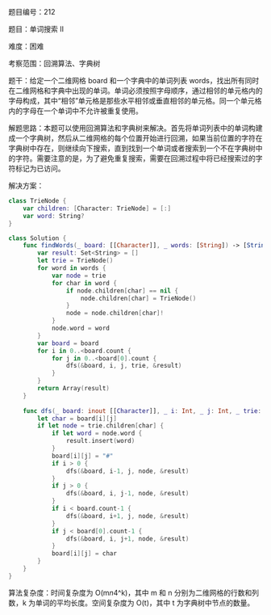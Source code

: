 题目编号：212

题目：单词搜索 II

难度：困难

考察范围：回溯算法、字典树

题干：给定一个二维网格 board 和一个字典中的单词列表 words，找出所有同时在二维网格和字典中出现的单词。单词必须按照字母顺序，通过相邻的单元格内的字母构成，其中“相邻”单元格是那些水平相邻或垂直相邻的单元格。同一个单元格内的字母在一个单词中不允许被重复使用。

解题思路：本题可以使用回溯算法和字典树来解决。首先将单词列表中的单词构建成一个字典树，然后从二维网格的每个位置开始进行回溯，如果当前位置的字符在字典树中存在，则继续向下搜索，直到找到一个单词或者搜索到一个不在字典树中的字符。需要注意的是，为了避免重复搜索，需要在回溯过程中将已经搜索过的字符标记为已访问。

解决方案：

```swift
class TrieNode {
    var children: [Character: TrieNode] = [:]
    var word: String?
}

class Solution {
    func findWords(_ board: [[Character]], _ words: [String]) -> [String] {
        var result: Set<String> = []
        let trie = TrieNode()
        for word in words {
            var node = trie
            for char in word {
                if node.children[char] == nil {
                    node.children[char] = TrieNode()
                }
                node = node.children[char]!
            }
            node.word = word
        }
        var board = board
        for i in 0..<board.count {
            for j in 0..<board[0].count {
                dfs(&board, i, j, trie, &result)
            }
        }
        return Array(result)
    }
    
    func dfs(_ board: inout [[Character]], _ i: Int, _ j: Int, _ trie: TrieNode, _ result: inout Set<String>) {
        let char = board[i][j]
        if let node = trie.children[char] {
            if let word = node.word {
                result.insert(word)
            }
            board[i][j] = "#"
            if i > 0 {
                dfs(&board, i-1, j, node, &result)
            }
            if j > 0 {
                dfs(&board, i, j-1, node, &result)
            }
            if i < board.count-1 {
                dfs(&board, i+1, j, node, &result)
            }
            if j < board[0].count-1 {
                dfs(&board, i, j+1, node, &result)
            }
            board[i][j] = char
        }
    }
}
```

算法复杂度：时间复杂度为 O(m*n*4^k)，其中 m 和 n 分别为二维网格的行数和列数，k 为单词的平均长度。空间复杂度为 O(t)，其中 t 为字典树中节点的数量。